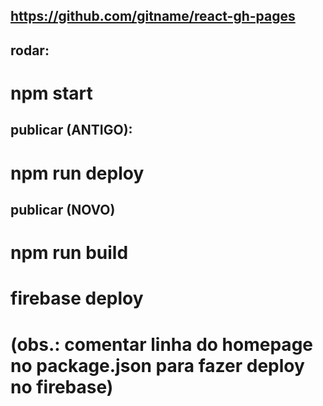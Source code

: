 ## https://github.com/gitname/react-gh-pages

## rodar:
# npm start

## publicar (ANTIGO):
# npm run deploy 

## publicar (NOVO)
# npm run build
# firebase deploy
# (obs.: comentar linha do homepage no package.json para fazer deploy no firebase)